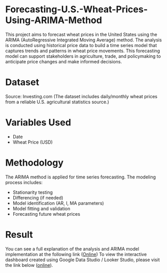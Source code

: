# Forecasting-U.S.-Wheat-Prices-Using-ARIMA-Method
This project aims to forecast wheat prices in the United States using the ARIMA (AutoRegressive Integrated Moving Average) method. The analysis is conducted using historical price data to build a time series model that captures trends and patterns in wheat price movements. This forecasting model can support stakeholders in agriculture, trade, and policymaking to anticipate price changes and make informed decisions.
# Dataset
Source: Investing.com
(The dataset includes daily/monthly wheat prices from a reliable U.S. agricultural statistics source.)
# Variables Used
- Date
- Wheat Price (USD)
# Methodology
The ARIMA method is applied for time series forecasting. The modeling process includes:
- Stationarity testing
- Differencing (if needed)
- Model identification (AR, I, MA parameters)
- Model fitting and validation
- Forecasting future wheat prices
# Result
You can see a full explanation of the analysis and ARIMA model implementation at the following link ([Online](https://docs.google.com/document/d/1b8pDh1GNSSy9MKxcmvtIQnNF7Jx8IwtM/edit?usp=sharing&ouid=106602895541894894379&rtpof=true&sd=true))
To view the interactive dashboard created using Google Data Studio / Looker Studio, please visit the link below ([online](https://lookerstudio.google.com/reporting/596fc4d9-877e-43ed-8935-6eca0e472c59)).
